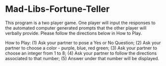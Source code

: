 # Mad-Libs-Fortune-Teller
This program is a two player game. One player will input the responses to the automated computer generated prompts that the other player will verbally provide. Please follow the directions below in How to Play. 

How to Play: (1) Ask your partner to pose a Yes or No Question; (2) Ask your partner to choose a color - purple, blue, red green; (3) Ask your partner to choose an integer from 1 to 8; (4) Ask your partner to follow the directions associated to that number; (5) Answer under that number will be displayed.
